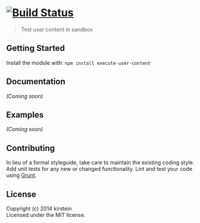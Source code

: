 #  [![Build Status](https://secure.travis-ci.org/kirstein/execute-user-content.png?branch=master)](http://travis-ci.org/kirstein/execute-user-content)

> Test user content in sandbox



## Getting Started

Install the module with: `npm install execute-user-content`


## Documentation

_(Coming soon)_


## Examples

_(Coming soon)_


## Contributing

In lieu of a formal styleguide, take care to maintain the existing coding style. Add unit tests for any new or changed functionality. Lint and test your code using [Grunt](http://gruntjs.com).


## License

Copyright (c) 2014 kirstein  
Licensed under the MIT license.

